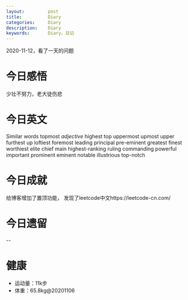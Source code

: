 ```yaml
---
layout:     	post
title:      	Diary
categories: 	Diary
description:   	Diary
keywords: 		Diary，日记 
---
```


2020-11-12，看了一天的问题

# 今日感悟

少壮不努力，老大徒伤悲

# 今日英文

Similar words  topmost  *adjective*  highest  top  uppermost  upmost  upper  furthest up  loftiest  foremost  leading  principal  pre-eminent  greatest  finest  worthiest  elite  chief  main  highest-ranking  ruling  commanding  powerful  important  prominent  eminent  notable  illustrious  top-notch

# 今日成就

给博客增加了置顶功能， 发现了leetcode中文https://leetcode-cn.com/

# 今日遗留

--

# 健康

- 运动量：11k步
- 体重：65.8kg@20201106
























